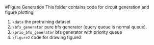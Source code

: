 #Figure Generation
This folder contains code for circuit generation and figure plotting

1. `\data` the pretraining dataset
2. `\bfs_generator` pure bfs generator (query queue is normal queue).
3. `\prio_bfs_generator` bfs generator with priority queue
4. `\figure2` code for drawing figure2